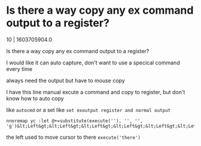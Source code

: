 # Is there a way copy any ex command output to a register?

10 | 1603705904.0

Is there a way copy any ex command output to a register?

I would like it can auto capture, don't want to use a specical command every time

always need the output but have to mouse copy

I have this line manual excute a command and copy to register, but don't know how to auto copy

like `autocmd` or a set like `set exoutput register and normal output `

```
nnoremap yc :let @+=substitute(execute(''), '', '', 'g')&lt;Left&gt;&lt;Left&gt;&lt;Left&gt;&lt;Left&gt;&lt;Left&gt;&lt;Left&gt;&lt;Left&gt;&lt;Left&gt;&lt;Left&gt;&lt;Left&gt;&lt;Left&gt;&lt;Left&gt;&lt;Left&gt;&lt;Left&gt;&lt;Left&gt;&lt;Left&gt;
```

the left used to move cursor to there `execute('there')`